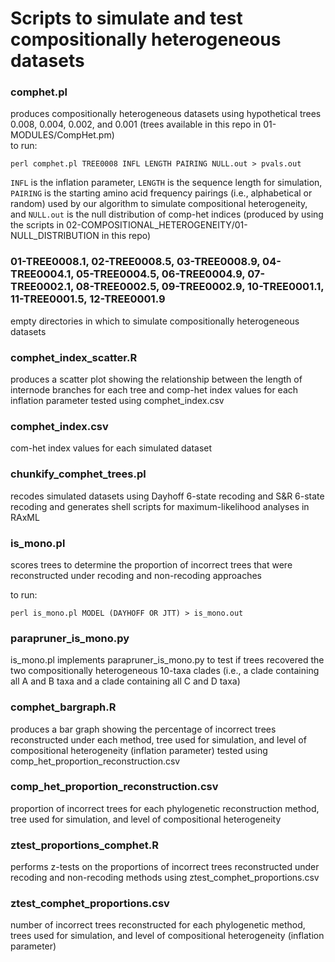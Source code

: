 # Scripts to simulate and test compositionally heterogeneous datasets

### comphet.pl
produces compositionally heterogeneous datasets using hypothetical trees 0.008, 0.004, 0.002, and 0.001 (trees available in this repo in 01-MODULES/CompHet.pm)  
to run: 

`perl comphet.pl TREE0008 INFL LENGTH PAIRING NULL.out > pvals.out`  

`INFL` is the inflation parameter, `LENGTH` is the sequence length for simulation, `PAIRING` is the starting amino acid frequency pairings (i.e., alphabetical or random) used by our algorithm to simulate compositional heterogeneity, and `NULL.out` is the null distribution of comp-het indices (produced by using the scripts in 02-COMPOSITIONAL_HETEROGENEITY/01-NULL_DISTRIBUTION in this repo)

### 01-TREE0008.1, 02-TREE0008.5, 03-TREE0008.9, 04-TREE0004.1, 05-TREE0004.5, 06-TREE0004.9, 07-TREE0002.1, 08-TREE0002.5, 09-TREE0002.9, 10-TREE0001.1, 11-TREE0001.5, 12-TREE0001.9
empty directories in which to simulate compositionally heterogeneous datasets

### comphet_index_scatter.R 
produces a scatter plot showing the relationship between the length of internode branches for each tree and comp-het index values for each inflation parameter tested using comphet_index.csv

### comphet_index.csv
com-het index values for each simulated dataset

### chunkify_comphet_trees.pl
recodes simulated datasets using Dayhoff 6-state recoding and S&R 6-state recoding and generates shell scripts for maximum-likelihood analyses in RAxML

### is_mono.pl
scores trees to determine the proportion of incorrect trees that were reconstructed under recoding and non-recoding approaches

to run: 

`perl is_mono.pl MODEL (DAYHOFF OR JTT) > is_mono.out`

### parapruner_is_mono.py
is_mono.pl implements parapruner_is_mono.py to test if trees recovered the two compositionally heterogeneous 10-taxa clades (i.e., a clade containing all A and B taxa and a clade containing all C and D taxa) 

### comphet_bargraph.R 
produces a bar graph showing the percentage of incorrect trees reconstructed under each method, tree used for simulation, and level of compositional heterogeneity (inflation parameter) tested using comp_het_proportion_reconstruction.csv

### comp_het_proportion_reconstruction.csv
proportion of incorrect trees for each phylogenetic reconstruction method, tree used for simulation, and level of compositional heterogeneity

### ztest_proportions_comphet.R 
performs z-tests on the proportions of incorrect trees reconstructed under recoding and non-recoding methods using ztest_comphet_proportions.csv

### ztest_comphet_proportions.csv
number of incorrect trees reconstructed for each phylogenetic method, trees used for simulation, and level of compositional heterogeneity (inflation parameter)
